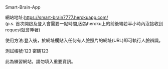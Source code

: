 Smart-Brain-App

網站地址:https://smart-brain7777.herokuapp.com/    
(p.s. 首次開啟及登入會需要一點時間,因為heroku上的前後端若半小時內沒接收到request就會睡著)

使用方法:登入後，於網址欄貼入任何有人臉照片的網址(URL)即可執行人臉辨識。

測試帳號:123  密碼123 

此為練習網站，請勿填入重要資訊。 
